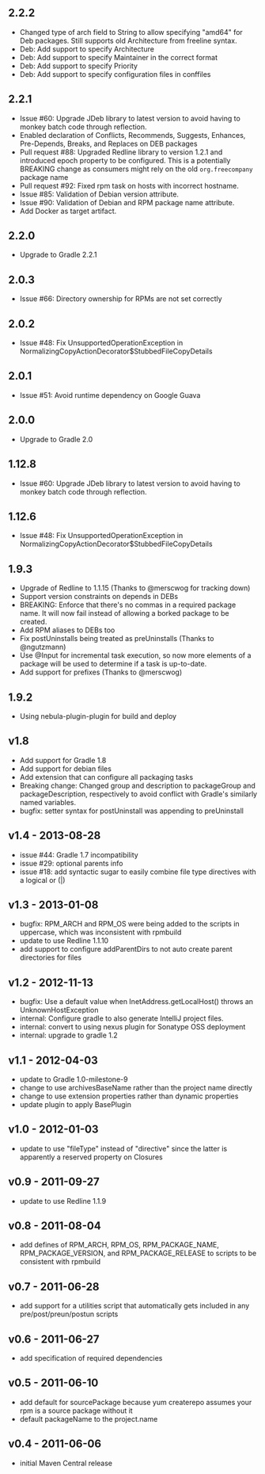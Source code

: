 2.2.2
-----
  * Changed type of arch field to String to allow specifying "amd64" for Deb packages. Still supports old Architecture from freeline syntax.
  * Deb: Add support to specify Architecture
  * Deb: Add support to specify Maintainer in the correct format
  * Deb: Add support to specify Priority
  * Deb: Add support to specify configuration files in conffiles

2.2.1
-----

* Issue #60: Upgrade JDeb library to latest version to avoid having to monkey batch code through reflection.
* Enabled declaration of Conflicts, Recommends, Suggests, Enhances, Pre-Depends, Breaks, and Replaces on DEB packages
* Pull request #88: Upgraded Redline library to version 1.2.1 and introduced epoch property to be configured. This is a
potentially BREAKING change as consumers might rely on the old `org.freecompany` package name
* Pull request #92: Fixed rpm task on hosts with incorrect hostname.
* Issue #85: Validation of Debian version attribute.
* Issue #90: Validation of Debian and RPM package name attribute.
* Add Docker as target artifact.

2.2.0
-----

* Upgrade to Gradle 2.2.1

2.0.3
-----

* Issue #66: Directory ownership for RPMs are not set correctly

2.0.2
-----

* Issue #48: Fix UnsupportedOperationException in NormalizingCopyActionDecorator$StubbedFileCopyDetails

2.0.1
-----

* Issue #51: Avoid runtime dependency on Google Guava

2.0.0
-----

* Upgrade to Gradle 2.0

1.12.8
------

* Issue #60: Upgrade JDeb library to latest version to avoid having to monkey batch code through reflection.

1.12.6
------

* Issue #48: Fix UnsupportedOperationException in NormalizingCopyActionDecorator$StubbedFileCopyDetails

1.9.3
------
* Upgrade of Redline to 1.1.15 (Thanks to @merscwog for tracking down)
* Support version constraints on depends in DEBs
* BREAKING: Enforce that there's no commas in a required package name. It will now fail instead of allowing a borked package to be created.
* Add RPM aliases to DEBs too
* Fix postUninstalls being treated as preUninstalls (Thanks to @ngutzmann)
* Use @Input for incremental task execution, so now more elements of a package will  be used to determine if a task is up-to-date.
* Add support for prefixes (Thanks to @merscwog)

1.9.2
------
* Using nebula-plugin-plugin for build and deploy

v1.8
------
  * Add support for Gradle 1.8
  * Add support for debian files
  * Add extension that can configure all packaging tasks
  * Breaking change: Changed group and description to packageGroup and packageDescription, respectively to
    avoid conflict with Gradle's similarly named variables.
  * bugfix: setter syntax for postUninstall was appending to preUninstall

v1.4 - 2013-08-28
------
  * issue #44: Gradle 1.7 incompatibility
  * issue #29: optional parents info
  * issue #18: add syntactic sugar to easily combine file type
    directives with a logical or (|)

v1.3 - 2013-01-08
------
  * bugfix: RPM_ARCH and RPM_OS were being added to the scripts in
    uppercase, which was inconsistent with rpmbuild
  * update to use Redline 1.1.10
  * add support to configure addParentDirs to not auto create parent
    directories for files

v1.2 - 2012-11-13
------
  * bugfix: Use a default value when InetAddress.getLocalHost() throws
    an UnknownHostException
  * internal: Configure gradle to also generate IntelliJ project files.
  * internal: convert to using nexus plugin for Sonatype OSS deployment
  * internal: upgrade to gradle 1.2

v1.1 - 2012-04-03
------
  * update to Gradle 1.0-milestone-9
  * change to use archivesBaseName rather than the project name directly
  * change to use extension properties rather than dynamic properties
  * update plugin to apply BasePlugin

v1.0 - 2012-01-03
------
  * update to use "fileType" instead of "directive" since the latter
    is apparently a reserved property on Closures

v0.9 - 2011-09-27
------
  * update to use Redline 1.1.9

v0.8 - 2011-08-04
------
  * add defines of RPM_ARCH, RPM_OS, RPM_PACKAGE_NAME, RPM_PACKAGE_VERSION,
    and RPM_PACKAGE_RELEASE to scripts to be consistent with rpmbuild

v0.7 - 2011-06-28
------
  * add support for a utilities script that automatically gets included in
    any pre/post/preun/postun scripts

v0.6 - 2011-06-27
------
  * add specification of required dependencies

v0.5 - 2011-06-10
------
  * add default for sourcePackage because yum createrepo assumes your rpm
    is a source package without it
  * default packageName to the project.name

v0.4 - 2011-06-06
------
  * initial Maven Central release
